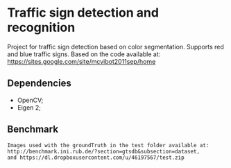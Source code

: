 # Traffic sign detection and recognition

Project for traffic sign detection based on color segmentation. Supports red and blue traffic signs.
Based on the code available at: https://sites.google.com/site/mcvibot2011sep/home

## Dependencies

- OpenCV;
- Eigen 2;

## Benchmark
	
	Images used with the groundTruth in the test folder available at: http://benchmark.ini.rub.de/?section=gtsdb&subsection=dataset, 
	and https://dl.dropboxusercontent.com/u/46197567/test.zip
